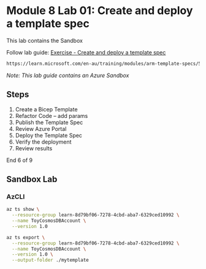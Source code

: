 # Module 8 Lab 01: Create and deploy a template spec

<!-- markdownlint-disable MD036 -->

This lab contains the Sandbox

Follow lab guide: [Exercise - Create and deploy a template spec](https://learn.microsoft.com/en-au/training/modules/arm-template-specs/5-exercise-create-deploy-template-spec?pivots=bicepcli)

```bash
https://learn.microsoft.com/en-au/training/modules/arm-template-specs/5-exercise-create-deploy-template-spec?pivots=bicepcli
```

*Note: This lab guide contains an Azure Sandbox*

## Steps

1. Create a Bicep Template
2. Refactor Code – add params
3. Publish the Template Spec
4. Review Azure Portal
5. Deploy the Template Spec
6. Verify the deployment
7. Review results

End 6 of 9

## Sandbox Lab

### AzCLI

```bash
az ts show \
  --resource-group learn-8d79bf06-7278-4cbd-aba7-6329ced10992 \
  --name ToyCosmosDBAccount \
  --version 1.0
```

```bash
az ts export \
  --resource-group learn-8d79bf06-7278-4cbd-aba7-6329ced10992 \
  --name ToyCosmosDBAccount \
  --version 1.0 \
  --output-folder ./mytemplate
```
